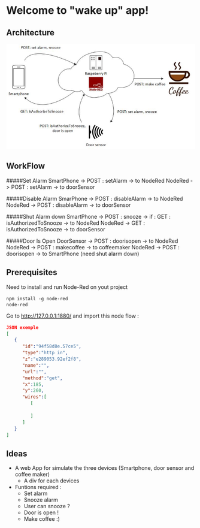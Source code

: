 Welcome to "wake up" app!
===================

Architecture
-------------

![enter image description here](https://github.com/amaitreynov/nodered-project/blob/master/archi/archi.jpg)

WorkFlow
-------------
#####Set Alarm
SmartPhone -> POST : setAlarm -> to NodeRed
NodeRed      -> POST : setAlarm -> to doorSensor

#####Disable Alarm
SmarPhone -> POST : disableAlarm -> to NodeRed
NodeRed -> POST : disableAlarm -> to doorSensor

#####Shut Alarm down
SmartPhone -> POST : snooze -> if : GET : isAuthorizedToSnooze -> to NodeRed
NodeRed -> GET : isAuthorizedToSnooze -> to doorSensor

#####Door Is Open
DoorSensor -> POST : doorisopen -> to NodeRed
NodeRed -> POST : makecoffee -> to coffeemaker
NodeRed -> POST : doorisopen -> to SmartPhone (need shut alarm down)

Prerequisites
-------------
Need to install and run Node-Red on yout project
```
npm install -g node-red
node-red
```

Go to http://127.0.0.1:1880/ and import this node flow :

```json
JSON exemple
[  
   {  
      "id":"94f58d8e.57ce5",
      "type":"http in",
      "z":"e289053.92ef2f8",
      "name":"",
      "url":"",
      "method":"get",
      "x":185,
      "y":260,
      "wires":[  
         [  

         ]
      ]
   }
]
```

Ideas
----------

- <i></i>A web App for simulate the three devices (Smartphone, door sensor and coffee maker)
	- <i></i> A div for each devices
- <i></i>Funtions required :
	- <i></i> Set alarm
	- <i></i> Snooze alarm
	- <i></i> User can snooze ?
	- <i></i> Door is open !
	- <i></i> Make coffee :)

